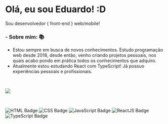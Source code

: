 # Olá, eu sou Eduardo! :D
Sou desenvolvedor { front-end } web/mobile!

### - Sobre mim: 📚
- Estou sempre em busca de novos conhecimentos. Estudo programação web desde 2018, desde então, venho criando projetos pessoais, nos quais acabo pondo em prática todos os conhecimentos que adquiro.
- Atualmente estou estudando React com TypeScript! Já possuo experiências pessoais e profissionais.

<br/>

<p aling="left">
 <img src="https://github-readme-stats.vercel.app/api?username=dududornelees&hide=contribs,issues,stars&count_private=true&show_icons=true&theme=radical&locale=pt-br" />
</p>

<br/>

![HTML Badge](https://img.shields.io/badge/-HTML-orange)
![CSS Badge](https://img.shields.io/badge/-CSS-purple)
![JavaScript Badge](https://img.shields.io/badge/-JavaScript-yellow)
![ReactJS Badge](https://img.shields.io/badge/-ReactJS-blue)
![TypeScript Badge](https://img.shields.io/badge/-TypeScript-blue)
